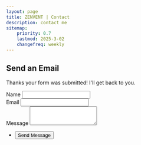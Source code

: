 ```yaml
---
layout: page
title: ZENVENT | Contact
description: contact me
sitemap:
    priority: 0.7
    lastmod: 2025-3-02
    changefreq: weekly
---
```

## Send an Email

Thanks your form was submitted! I'll get back to you.

<section>
    <form method="POST" action="https://formspree.io/{{site.email}}">
        <div class="field">
        <label for="name">Name</label>
        <input type="text" name="name" id="name" />
        </div>
        <div class="field">
        <label for="email">Email</label>
        <input type="text" name="email" id="email" />
        </div>
        <div class="field">
        <label for="message">Message</label>
        <textarea name="message" id="message" rows="3"></textarea>
        </div>
        <ul class="actions">
        <li><input type="submit" value="Send Message" /></li>
        </ul>
    </form>
</section>

